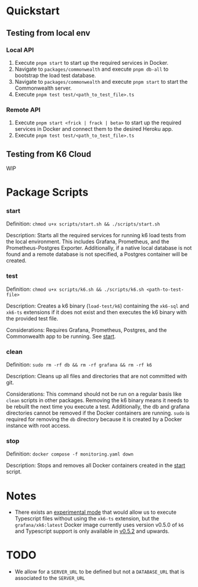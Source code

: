 # Quickstart

## Testing from local env

### Local API
1. Execute `pnpm start` to start up the required services in Docker.
2. Navigate to `packages/commonwealth` and execute `pnpm db-all` to bootstrap the load test database.
3. Navigate to `packages/commonwealth` and execute `pnpm start` to start the Commonwealth server.
4. Execute `pnpm test test/<path_to_test_file>.ts`

### Remote API
1. Execute `pnpm start <frick | frack | beta>` to start up the required services in Docker and connect them to the
desired Heroku app.
2. Execute `pnpm test test/<path_to_test_file>.ts`

## Testing from K6 Cloud
WIP

# Package Scripts

### start

Definition: `chmod u+x scripts/start.sh && ./scripts/start.sh`

Description: Starts all the required services for running k6 load tests from the local environment. This includes 
Grafana, Prometheus, and the Prometheus-Postgres Exporter. Additionally, if a native local database is not found and a
remote database is not specified, a Postgres container will be created.

### test

Definition: `chmod u+x scripts/k6.sh && ./scripts/k6.sh <path-to-test-file>`

Description: Creates a k6 binary (`load-test/k6`) containing the `xk6-sql` and `xk6-ts` extensions if it does not exist 
and then executes the k6 binary with the provided test file.

Considerations: Requires Grafana, Prometheus, Postgres, and the Commonwealth app to be running. See [start](#start).

### clean

Definition: `sudo rm -rf db && rm -rf grafana && rm -rf k6`

Description: Cleans up all files and directories that are not committed with git.

Considerations: This command should not be run on a regular basis like `clean` scripts in other packages. Removing the 
k6 binary means it needs to be rebuilt the next time you execute a test. Additionally, the db and  grafana directories 
cannot be removed if the Docker containers are running. `sudo` is required for removing the `db` directory because it
is created by a Docker instance with root access.

### stop

Definition: `docker compose -f monitoring.yaml down`

Description: Stops and removes all Docker containers created in the [start](#start) script.

# Notes

- There exists an [experimental mode][1] that would allow us to execute Typescript files without using the `xk6-ts`
extension, but the `grafana/xk6:latest` Docker image currently uses version v0.5.0 of `k6` and Typescript support is
only available in [v0.5.2][2] and upwards.

# TODO

- We allow for a `SERVER_URL` to be defined but not a `DATABASE_URL` that is associated to the `SERVER_URL`

[1]: https://grafana.com/docs/k6/latest/using-k6/javascript-typescript-compatibility-mode/#experimental-enhanced-mode
[2]: https://github.com/grafana/k6/releases/tag/v0.52.0

